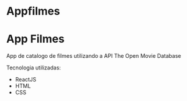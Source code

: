 # Appfilmes
<h1>App Filmes</h1>
<p>App de catalogo de filmes utilizando a API The Open Movie Database</p>
<p>Tecnologia utilizadas:</p>
<ul>
  <li>ReactJS</li>
  <li>HTML</li>
  <li>CSS</li>
</ul>
